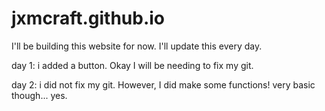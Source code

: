 # jxmcraft.github.io
I'll be building this website for now. I'll update this every day.

day 1: i added a button. Okay I will be needing to fix my git.

day 2: i did not fix my git. However, I did make some functions! very basic though... yes.
